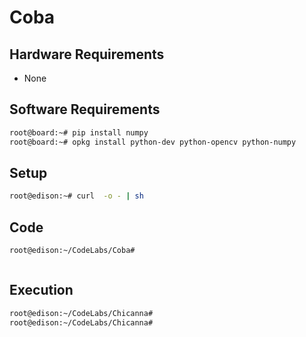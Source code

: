 # Coba

> 

## Hardware Requirements

- None

## Software Requirements

```sh
root@board:~# pip install numpy
root@board:~# opkg install python-dev python-opencv python-numpy
```

## Setup

```sh
root@edison:~# curl  -o - | sh
```

## Code

```sh
root@edison:~/CodeLabs/Coba# 
```

```python
```

## Execution

```sh
root@edison:~/CodeLabs/Chicanna#  
root@edison:~/CodeLabs/Chicanna# 
```
